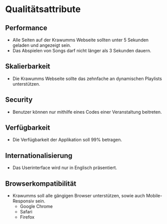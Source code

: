 # Qualitätsattribute
## Performance
* Alle Seiten auf der Krawumms Webseite sollten unter 5 Sekunden geladen und angezeigt sein.
* Das Abspielen von Songs darf nicht länger als 3 Sekunden dauern.
## Skalierbarkeit
* Die Krawumms Webseite sollte das zehnfache an dynamischen Playlists unterstützen.
## Security
* Benutzer können nur mithilfe eines Codes einer Veranstaltung beitreten.
## Verfügbarkeit
* Die Verfügbarkeit der Applikation soll 99% betragen.
## Internationalisierung
* Das Userinterface wird nur in Englisch präsentiert.
## Browserkompatibilität
* Krawumms soll alle gängigen Browser unterstützen, sowie auch Mobile-Responsiv sein.
    * Google Chrome
    * Safari
    * Firefox
